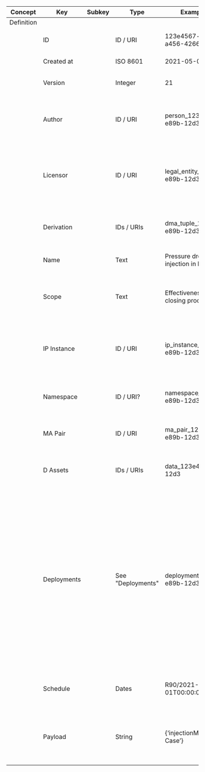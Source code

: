 | Concept    | Key         | Subkey | Type              | Example Value                             | Comment                                                                                                                                                                                                                                                             | Condition |
| ---------- | ----------- | ------ | ----------------- | ----------------------------------------- | ------------------------------------------------------------------------------------------------------------------------------------------------------------------------------------------------------------------------------------------------------------------- | --------- |
| Definition |             |        |                   |                                           |                                                                                                                                                                                                                                                                     |           |
|            | ID          |        | ID / URI          | 123e4567-e89b-12d3-a456-426614174000      | Unique identifier for the DMA Tuple                                                                                                                                                                                                                                 | auto      |
|            | Created at  |        | ISO 8601          | 2021-05-01T00:00:00Z                      | Date of creation                                                                                                                                                                                                                                                    | auto      |
|            | Version     |        | Integer           | 21                                        | Version number of the DMA Tuple                                                                                                                                                                                                                                     |           |
|            | Author      |        | ID / URI          | person_123e4567-e89b-12d3 (auto)          | Identifier of the Author of the MA Pair (NB: Entity for author is referenced)                                                                                                                                                                                       | auto      |
|            | Licensor    |        | ID / URI          | legal_entity_123e4567-e89b-12d3 (auto)    | Identifier of the Legal Entity licensing the the MA Pair (NB: Entity for Licensor is referenced)                                                                                                                                                                    | auto      |
|            | Derivation  |        | IDs / URIs        | dma_tuple_123e4567-e89b-12d3 (auto)       | In case of derivation, references to parent / child (optional)                                                                                                                                                                                                      | auto      |
|            | Name        |        | Text              | Pressure drop for the injection in hall 3 | Short name to identify the DMA Tuple                                                                                                                                                                                                                                |           |
|            | Scope       |        | Text              | Effectiveness of the mold closing process | Short description of the scope of the DMA Tuple (human readable)                                                                                                                                                                                                    |           |
|            | IP Instance |        | ID / URI          | ip_instance_123e4567-e89b-12d3            | Identifier of the IP Instance the DMA Tuple is valid for (NB: Entity for IP Instance is referenced)                                                                                                                                                                 |           |
|            | Namespace   |        | ID / URI?         | namespace_123e4567-e89b-12d3              | Context to interpret the associated information (optional?)                                                                                                                                                                                                         |           |
|            | MA Pair     |        | ID / URI          | ma_pair_123e4567-e89b-12d3                | Identifier of the MA Pair associated to the DMA Tuple                                                                                                                                                                                                               |           |
|            | D Assets    |        | IDs / URIs        | data_123e4567-e89b-12d3                   | Identifiers of the Data Assets associated to the DMA Tuple                                                                                                                                                                                                          |           |
|            | Deployments |        | See "Deployments" | deployments_123e4567-e89b-12d3            | Characteristics of the Deployment for every Microservice associated to the DMA Tuple (NB: Entities for the available deployment infrastructures to be provided by DB Solution and selected for DMA Tuple. No deployment entity metadata structure currently exists) |           |
|            | Schedule    |        | Dates             | R90/2021-05-01T00:00:00Z/PT48H            | Days and hours the DMA Tuple will be active (optional)                                                                                                                                                                                                              |           |
|            | Payload     |        | String            | {‘injectionMold’: ‘Circuit Case’}         | User-defined key-value pairs: JSON string with additional information (optional)                                                                                                                                                                                    |           |
